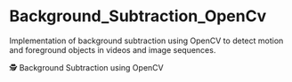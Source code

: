 # Background_Subtraction_OpenCv
Implementation of background subtraction using OpenCV to detect motion and foreground objects in videos and image sequences.


🕵️ Background Subtraction using OpenCV
